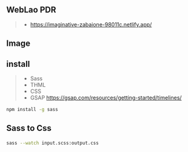 ## WebLao PDR
> - https://imaginative-zabaione-98011c.netlify.app/

## Image

<div align="center>
  <img src="img\1.png" />
  </div>

## install

> - Sass
> - THML
> - CSS
> - GSAP https://gsap.com/resources/getting-started/timelines/

```Bash
npm install -g sass
```

## Sass to Css

```bash
sass --watch input.scss:output.css
```
